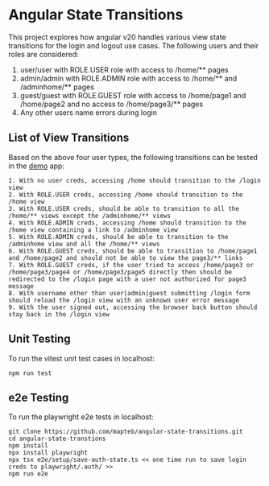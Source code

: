 # Angular State Transitions

This project explores how angular v20 handles various view state transitions for the login and logout use cases. The following users and their roles are considered:

1. user/user with ROLE.USER role with access to /home/** pages
2. admin/admin with ROLE.ADMIN role with access to /home/** and /adminhome/** pages
3. guest/guest with ROLE.GUEST role with access to /home/page1 and /home/page2 and no access to /home/page3/** pages
4. Any other users name errors during login


## List of View Transitions

Based on the above four user types, the following transitions can be tested in the [demo](https://mapteb.github.io/angular-state-transitions/) app:
```
1. With no user creds, accessing /home should transition to the /login view
2. With ROLE.USER creds, accessing /home should transition to the /home view
3. With ROLE.USER creds, should be able to transition to all the /home/** views except the /adminhome/** views
4. With ROLE.ADMIN creds, accessing /home should transition to the /home view containing a link to /adminhome view
5. With ROLE.ADMIN creds, should be able to transition to the /adminhome view and all the /home/** views
6. With ROLE.GUEST creds, should be able to transition to /home/page1 and /home/page2 and should not be able to view the page3/** links
7. With ROLE.GUEST creds, if the user tried to access /home/page3 or /home/page3/page4 or /home/page3/page5 directly then should be redirected to the /login page with a user not authorized for page3 message 
8. With username other than user|admin|guest submitting /login form should reload the /login view with an unknown user error message
9. With the user signed out, accessing the browser back button should stay back in the /login view
```

## Unit Testing

To run the vitest unit test cases in localhost:
```
npm run test
```

## e2e Testing

To run the playwright e2e tests in localhost:
```
git clone https://github.com/mapteb/angular-state-transitions.git
cd angular-state-transtions
npm install
npx install playwright
npx tsx e2e/setup/save-auth-state.ts << one time run to save login creds to playwright/.auth/ >>
npm run e2e
```
